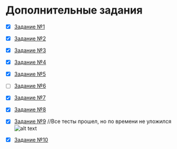<h1>Дополнительные задания</h1>

- [x] [Задание №1](https://github.com/tjgtll/additional-task/blob/master/task/task1.cs)

- [x] [Задание №2](https://github.com/tjgtll/additional-task/blob/master/task/task2.cs)

- [x] [Задание №3](https://github.com/tjgtll/additional-task/blob/master/task/task3.cs)

- [x] [Задание №4](https://github.com/tjgtll/additional-task/blob/master/task/task4.cs)

- [x] [Задание №5](https://github.com/tjgtll/additional-task/blob/master/task/task5.cs)

- [ ] [Задание №6](https://github.com/tjgtll/additional-task/blob/master/task/task6.cs)

- [x] [Задание №7](https://github.com/tjgtll/additional-task/blob/master/task/task7.cs)

- [x] [Задание №8](https://github.com/tjgtll/additional-task/blob/master/task/task8.cs)

- [x] [Задание №9](https://github.com/tjgtll/additional-task/blob/master/task/task9.cs)
//Все тесты прошел, но по времени не уложился 
![alt text](https://i.ibb.co/fXm5g3r/image.png)

- [x] [Задание №10](https://github.com/tjgtll/additional-task/blob/master/task/task10.cs)
